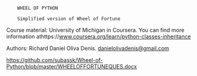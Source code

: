         WHEEL OF PYTHON

        Simplified version of Wheel of Fortune
        
        
Course material: University of Michigan in Coursera. You can find more information athttps://www.coursera.org/learn/python-classes-inheritance

Authors: Richard Daniel Oliva Denis. danielolivadenis@gmail.com

https://github.com/subassk/Wheel-of-Python/blob/master/WHEELOFFORTUNEQUES.docx
